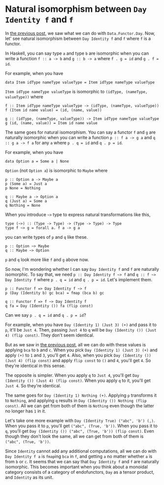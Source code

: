 # Natural isomorphism between `Day Identity f` and `f`

In [the previous post](./day.html), we saw what we can do with `Data.Functor.Day`. Now, let' see natural isomorphism between `Day Identity f` and `f` where `f` is a functor.

In Haskell, you can say type `a` and type `b` are isomorphic when you can write a function `f :: a -> b` and `g :: b -> a` where `f . g = id` and `g . f = id`.

For example, when you have

```
data Item idType nameType valueType = Item idType nameType valueType
```

`Item idType nameType valueType` is isomorphic to `(idType, (nameType, valueType))` where

```
f :: Item idType nameType valueType -> (idType, (nameType, valueType))
f (Item id name value) = (id, (name, value))

g :: (idType, (nameType, valueType)) -> Item idType nameType valueType
g (id, (name, value)) = Item id name value
```

The same goes for natural isomorphism. You can say a functor `f` and `g` are naturally isomorphic when you can write a function `p :: f a -> g a` and `q :: g a -> f a` for any `a` where `p . q = id` and `q . p = id`.

For example, when you have

```
data Option a = Some a | None
```

`Option` (not `Option a`) is isomorphic to `Maybe` where

```
p :: Option a -> Maybe a
p (Some a) = Just a
p None = Nothing

q :: Maybe a -> Option a
q (Just a) = Some a
q Nothing = None
```

When you introduce `~>` type to express natural transformations like this,

```
type (~>) :: (Type -> Type) -> (Type -> Type) -> Type
type f ~> g = forall a. f a -> g a
```

you can write types of `p` and `q` like these.

```
p :: Option ~> Maybe
q :: Maybe ~> Option
```

`p` and `q` look more like `f` and `g` above now.

So now, I'm wondering whether I can say `Day Identity f` and `f` are naturally isomorphic. To say that, we need `p :: Day Identity f ~> f` and `q :: f ~> Day Identity f` where `p . q = id` and `q . p = id`. Let's implement them.

```
p :: Functor f => Day Identity f ~> f
p (Day (Identity b) gc bca) = fmap (bca b) gc

q :: Functor f => f ~> Day Identity f
q fa = Day (Identity ()) fa (flip const)
```

Can we say `p . q = id` and `q . p = id`?

For example, when you have `Day (Identity 1) (Just 3) (+)` and pass it to `p`, it'll be `Just 4`. Then, passing `Just 4` to `q` will be `Day (Identity ()) (Just 4) (flip const)`. They don't seem identical.

But as we saw in [the previous post](./day.html), all we can do with these values is applying `bca` to `b` and `c`. When you pick `Day (Identity 1) (Just 3) (+)` and apply `(+)` to `1` and `3`, you'll get `4`. Also, when you pick `Day (Identity ()) (Just 4) (flip const)` and apply `flip const` to `()` and `4`, you'll get `4`. So they're identical in this sense.

The opposite is simpler. When you apply `q` to `Just 4`, you'll get `Day (Identity ()) (Just 4) (flip const)`. When you apply `q` to it, you'll get `Just 4`. So they're identical.

The same goes for `Day (Identity 1) Nothing (+)`. Applying `p` transforms it to `Nothing`, and applying `q` results in `Day (Identity ()) Nothing (flip const)`. All we can get from both of them is `Nothing` even though the latter no longer has `1` in it.

Let's take one more example with `Day (Identity True) ("abc", 'b') (,)`. When you pass it to `p`, you'll get `("abc", (True, 'b'))`. When you pass it to `q`, you'll get `Day (Identity ()) ("abc", (True, 'b')) (flip const)`. Even though they don't look the same, all we can get from both of them is `("abc", (True, 'b'))`.

Since `Identity` cannot add any additional computations, all we can do with `Day Identity f a` is `fmap`ing `bca` in `f`, and getting `a` no matter whether `a` is from `b` or `c`. It seems that we can say that `Day Identity f` and `f` are naturally isomorphic. This becomes important when you think about a monoidal category consists of a category of endofunctors, `Day` as a tensor product, and `Identity` as its unit.
